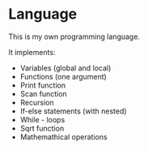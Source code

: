 # Language
 
This is my own programming language.

It implements:
 - Variables (global and local)
 - Functions (one argument)
 - Print function
 - Scan function
 - Recursion
 - If-else statements (with nested)
 - While - loops
 - Sqrt function
 - Mathemathical operations

